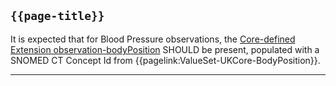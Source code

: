 ## `{{page-title}}`

It is expected that for Blood Pressure observations, the <a href="https://hl7.org/fhir/R4/extension-observation-bodyPosition.html">Core-defined Extension observation-bodyPosition</a> SHOULD be present, populated with a SNOMED CT Concept Id from {{pagelink:ValueSet-UKCore-BodyPosition}}.

---
